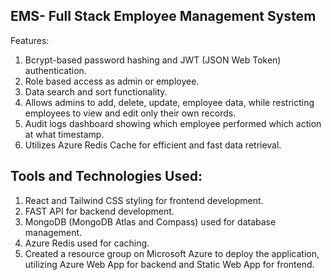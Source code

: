 ## EMS- Full Stack Employee Management System
Features:
1. Bcrypt-based password hashing and JWT (JSON Web Token) authentication.
2. Role based access as admin or employee.
3. Data search and sort functionality.
4. Allows admins to add, delete, update, employee data, while restricting employees to view and edit only their own records.
5. Audit logs dashboard showing which employee performed which action at what timestamp.
6. Utilizes Azure Redis Cache for efficient and fast data retrieval.

## Tools and Technologies Used:
1. React and Tailwind CSS styling for frontend development.
2. FAST API for backend development.
3. MongoDB (MongoDB Atlas and Compass) used for database management.
4. Azure Redis used for caching.
5. Created a resource group on Microsoft Azure to deploy the application, utilizing Azure Web App for backend and Static Web App for frontend.

